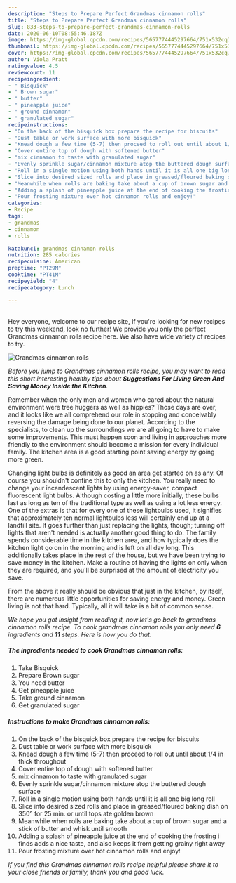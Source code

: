 ```yaml
---
description: "Steps to Prepare Perfect Grandmas cinnamon rolls"
title: "Steps to Prepare Perfect Grandmas cinnamon rolls"
slug: 833-steps-to-prepare-perfect-grandmas-cinnamon-rolls
date: 2020-06-10T08:55:46.187Z
image: https://img-global.cpcdn.com/recipes/5657774445297664/751x532cq70/grandmas-cinnamon-rolls-recipe-main-photo.jpg
thumbnail: https://img-global.cpcdn.com/recipes/5657774445297664/751x532cq70/grandmas-cinnamon-rolls-recipe-main-photo.jpg
cover: https://img-global.cpcdn.com/recipes/5657774445297664/751x532cq70/grandmas-cinnamon-rolls-recipe-main-photo.jpg
author: Viola Pratt
ratingvalue: 4.5
reviewcount: 11
recipeingredient:
- " Bisquick"
- " Brown sugar"
- " butter"
- " pineapple juice"
- " ground cinnamon"
- " granulated sugar"
recipeinstructions:
- "On the back of the bisquick box prepare the recipe for biscuits"
- "Dust table or work surface with more bisquick"
- "Knead dough a few time (5-7) then proceed to roll out until about 1/4 in thick throughout"
- "Cover entire top of dough with softened butter"
- "mix cinnamon to taste with granulated sugar"
- "Evenly sprinkle sugar/cinnamon mixture atop the buttered dough surface"
- "Roll in a single motion using both hands until it is all one big long roll"
- "Slice into desired sized rolls and place in greased/floured baking dish on 350° for 25 min. or until tops ate golden brown"
- "Meanwhile when rolls are baking take about a cup of brown sugar and a stick of butter and whisk until smooth"
- "Adding a splash of pineapple juice at the end of cooking the frosting i finds adds a nice taste, and also keeps it from getting grainy right away"
- "Pour frosting mixture over hot cinnamon rolls and enjoy!"
categories:
- Recipe
tags:
- grandmas
- cinnamon
- rolls

katakunci: grandmas cinnamon rolls 
nutrition: 285 calories
recipecuisine: American
preptime: "PT29M"
cooktime: "PT41M"
recipeyield: "4"
recipecategory: Lunch

---
```

<br>
Hey everyone, welcome to our recipe site, If you're looking for new recipes to try this weekend, look no further! We provide you only the perfect Grandmas cinnamon rolls recipe here. We also have wide variety of recipes to try.
<br>


![Grandmas cinnamon rolls](https://img-global.cpcdn.com/recipes/5657774445297664/751x532cq70/grandmas-cinnamon-rolls-recipe-main-photo.jpg)

<i>Before you jump to Grandmas cinnamon rolls recipe, you may want to read this short interesting healthy tips about 
<strong>Suggestions For Living Green And Saving Money Inside the Kitchen</strong>.</i>
</br>

Remember when the only men and women who cared about the natural environment were tree huggers as well as hippies? Those days are over, and it looks like we all comprehend our role in stopping and conceivably reversing the damage being done to our planet. According to the specialists, to clean up the surroundings we are all going to have to make some improvements. This must happen soon and living in approaches more friendly to the environment should become a mission for every individual family. The kitchen area is a good starting point saving energy by going more green.

Changing light bulbs is definitely as good an area get started on as any. Of course you shouldn't confine this to only the kitchen. You really need to change your incandescent lights by using energy-saver, compact fluorescent light bulbs. Although costing a little more initially, these bulbs last as long as ten of the traditional type as well as using a lot less energy. One of the extras is that for every one of these lightbulbs used, it signifies that approximately ten normal lightbulbs less will certainly end up at a landfill site. It goes further than just replacing the lights, though; turning off lights that aren't needed is actually another good thing to do. The family spends considerable time in the kitchen area, and how typically does the kitchen light go on in the morning and is left on all day long. This additionally takes place in the rest of the house, but we have been trying to save money in the kitchen. Make a routine of having the lights on only when they are required, and you'll be surprised at the amount of electricity you save.

From the above it really should be obvious that just in the kitchen, by itself, there are numerous little opportunities for saving energy and money. Green living is not that hard. Typically, all it will take is a bit of common sense.


<i>We hope you got insight from reading it, now let's go back to grandmas cinnamon rolls recipe. To cook grandmas cinnamon rolls you only need <strong>6</strong> ingredients and <strong>11</strong> steps. Here is how you do that.
</i>

##### The ingredients needed to cook Grandmas cinnamon rolls:

1. Take  Bisquick
1. Prepare  Brown sugar
1. You need  butter
1. Get  pineapple juice
1. Take  ground cinnamon
1. Get  granulated sugar


##### Instructions to make Grandmas cinnamon rolls:

1. On the back of the bisquick box prepare the recipe for biscuits
1. Dust table or work surface with more bisquick
1. Knead dough a few time (5-7) then proceed to roll out until about 1/4 in thick throughout
1. Cover entire top of dough with softened butter
1. mix cinnamon to taste with granulated sugar
1. Evenly sprinkle sugar/cinnamon mixture atop the buttered dough surface
1. Roll in a single motion using both hands until it is all one big long roll
1. Slice into desired sized rolls and place in greased/floured baking dish on 350° for 25 min. or until tops ate golden brown
1. Meanwhile when rolls are baking take about a cup of brown sugar and a stick of butter and whisk until smooth
1. Adding a splash of pineapple juice at the end of cooking the frosting i finds adds a nice taste, and also keeps it from getting grainy right away
1. Pour frosting mixture over hot cinnamon rolls and enjoy!


<i>If you find this Grandmas cinnamon rolls recipe helpful please share it to your close friends or family, thank you and good luck.</i>
